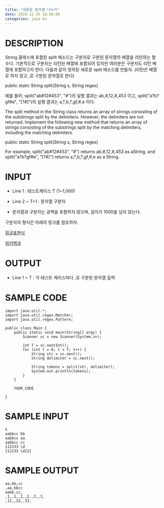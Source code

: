 ```yaml
---
title: "새로운 문자열 나누기"
date: 2019-12-25 10:58:00
categories: java ku
---
```


# DESCRIPTION
String 클래스에 포함된 split 메소드는 구분자로 구분된 문자열의 배열을 리턴하는 함수다. 기본적으로 구분자는 리턴된 배열에 포함되어 있지만 여러분은 구분자도 리턴 배열에 포함하고자 한다. 다음과 같이 정의된 새로운 split 메소드를 만들자. (리턴은 배열로 하지 않고 ,로 구분된 문자열로 한다)

public static String split(String s, String regex)

예를 들어, split("ab#12#453", "#")의 실행 결과는 ab,#,12,#,453 이고, split("a?b?gf#e", "[?#]")의 실행 결과는 a,?,b,?,gf,#,e 이다. 

The split method in the String class returns an array of strings consisting of the substrings split by the delimiters. However, the delimiters are not returned. Implement the following new method that returns an array of strings consisting of the substrings split by the matching delimiters, including the matching delimiters.

public static String split(String s, String regex)

For example, split("ab#12#453", "#") returns ab,#,12,#,453 as aString, and split("a?b?gf#e", "[?#]") returns a,?,b,?,gf,#,e as a String.

# INPUT
* Line 1 : 테스트케이스 T (1~1,000)

* Line 2 ~ T+1 : 문자열 구분자

 - 문자열과 구분자는 공백을 포함하지 않으며, 길이가 1000을 넘지 않는다.

 

구분자의 형식은 아래의 링크를 참조하자.

[정규표현식](https://detegice.github.io/regular-expression/)

[위키백과](https://ko.wikipedia.org/wiki/%EC%A0%95%EA%B7%9C_%ED%91%9C%ED%98%84%EC%8B%9D)

# OUTPUT
* Line 1 ~ T : 각 테스트 케이스마다 ,로 구분된 문자열 출력

 

# SAMPLE CODE
```
import java.util.*;
import java.util.regex.Matcher;
import java.util.regex.Pattern;

public class Main {
    public static void main(String[] args) {
        Scanner sc = new Scanner(System.in);

        int T = sc.nextInt();
        for (int t = 0; t < T; t++) {
            String str = sc.next();
            String delimiter = sc.next();

            String tokens = split(str, delimiter);
            System.out.println(tokens);
        }
    }

    YOUR_CODE

}
```

# SAMPLE INPUT
```
5
aabbcc bb
aabbcc aa
aabbcc cc
112233 \d
112233 \d{2}
```

# SAMPLE OUTPUT
```
aa,bb,cc
,aa,bbcc
aabb,cc,
,1,,1,,2,,2,,3,,3,
,11,,22,,33,
```

<script src="https://gist.github.com/DetegiCE/64c77a71b1f2b90ca99b2f62006be2a3.js"></script>
